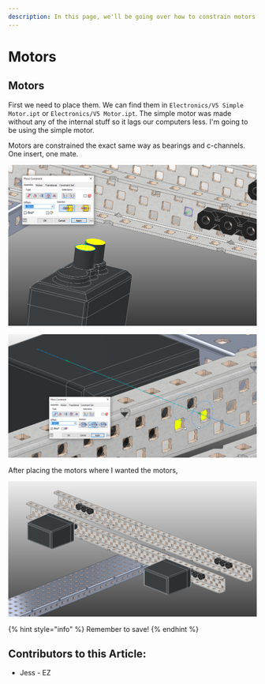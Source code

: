 ```yaml
---
description: In this page, we'll be going over how to constrain motors to c-channels .
---
```


# Motors

## Motors

First we need to place them.  We can find them in `Electronics/V5 Simple Motor.ipt` or `Electronics/V5 Motor.ipt`.  The simple motor was made without any of the internal stuff so it lags our computers less.  I'm going to be using the simple motor. 

Motors are constrained the exact same way as bearings and c-channels.  One insert, one mate.  

![Insert Constraint between Motor and C-Channel](<../../../../.gitbook/assets/image (71).png>)

![Mate Constraint between Motor and C-Channel](<../../../../.gitbook/assets/image (72).png>)

After placing the motors where I wanted the motors,

![Completed Motors](<../../../../.gitbook/assets/image (73).png>)

{% hint style="info" %}
Remember to save!
{% endhint %}



## Contributors to this Article:

* Jess - EZ
